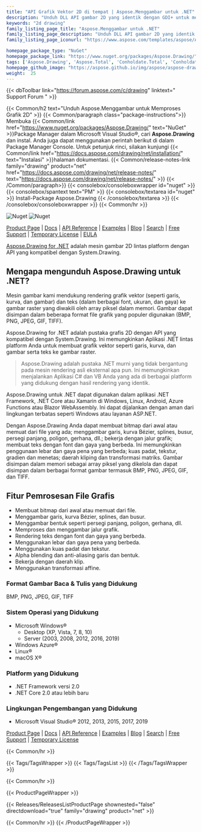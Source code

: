 ```yaml
---
title: "API Grafik Vektor 2D di tempat | Aspose.Menggambar untuk .NET"
description: "Unduh DLL API gambar 2D yang identik dengan GDI+ untuk merender & mengonversi grafik vektor (garis, kurva, dan gambar) serta teks multi-gaya dalam .NET Apps."
keywords: "2d drawing"
family_listing_page_title: "Aspose.Menggambar untuk .NET"
family_listing_page_description: "Unduh DLL API gambar 2D yang identik dengan GDI+ untuk merender & mengonversi grafik vektor (garis, kurva, dan gambar) serta teks multi-gaya dalam .NET Apps."
family_listing_page_iconurl: "https://www.aspose.com/templates/aspose/App_Themes/V3/images/drawing/272x272/aspose_drawing-for-net.png"

homepage_package_type: "NuGet"
homepage_package_link: "https://www.nuget.org/packages/Aspose.Drawing/"
tags: ['Aspose.Drawing', 'Aspose.Total', 'Conholdate.Total', 'Conholdate', 'Component', 'Library', 'API', 'On-premise-API', 'Microsoft', '.Net-Core', '.Net-Standard', '.NetCore', '.NetStandard', '.NetStandard2.0', 'Standard', 'C#', 'CSharp', 'ASP.NET', 'macOS', 'Windows', 'Azure', 'Linux', 'BMP', 'PNG', 'JPEG', 'GIF', 'TIFF', 'Rendering', 'Text', 'Font', 'Drawing', 'Brush', 'Gradient', 'Pen', 'Line', 'Curve', 'Shape', 'Ellipses', 'Arcs', 'Polygons', 'Splines', 'Paths', 'Blending', 'Clipping', 'Antialiasing', 'Blazor-WebAssembly', 'Geometries', 'Bitmap', 'Text', '2D', 'Bitmap', 'Graphics', 'cross-platform']
homepage_github_image: "https://aspose.github.io/img/aspose/aspose-drawing.png"
weight:  25
---
```


{{< dbToolbar link="https://forum.aspose.com/c/drawing" linktext=" Support Forum " >}}

{{< Common/h2 text="Unduh Aspose.Menggambar untuk Memproses Grafik 2D"  >}}
{{< Common/paragraph class="package-instructions">}}
Membuka
{{< Common/link href="https://www.nuget.org/packages/Aspose.Drawing/" text="NuGet"  >}}Package Manager dalam Microsoft Visual Studio®, cari <b>Aspose.Drawing</b> dan instal. Anda juga dapat menggunakan perintah berikut di dalam Package Manager Console. Untuk petunjuk rinci, silakan kunjungi
{{< Common/link href="https://docs.aspose.com/drawing/net/installation/" text="Instalasi"  >}}halaman dokumentasi.
{{< Common/release-notes-link family="drawing" product="net" href="https://docs.aspose.com/drawing/net/release-notes/" text="https://docs.aspose.com/drawing/net/release-notes/"  >}}
{{< /Common/paragraph>}}
{{< consolebox/consoleboxwrapper id="nuget" >}}
       {{< consolebox/spantext text="PM" >}}
       {{< consolebox/textarea id="nuget" >}} Install-Package Aspose.Drawing {{< /consolebox/textarea >}}
{{< /consolebox/consoleboxwrapper >}}
{{< Common/hr >}}

![Nuget](https://img.shields.io/nuget/v/Aspose.Drawing) ![Nuget](https://img.shields.io/nuget/dt/Aspose.Drawing?label=nuget%20downloads)

[Product Page](https://products.aspose.com/drawing/net/) | [Docs](https://docs.aspose.com/drawing/net/) | [API Reference](https://reference.aspose.com/drawing/net/) | [Examples](https://github.com/aspose-drawing/Aspose.Drawing-for-.NET) | [Blog](https://blog.aspose.com/category/drawing/) | [Search](https://search.aspose.com/) | [Free Support](https://forum.aspose.com/c/drawing) | [Temporary License](https://purchase.aspose.com/temporary-license) | [EULA](https://about.aspose.com/legal/eula/)

[Aspose.Drawing for .NET](https://products.aspose.com/drawing/net/) adalah mesin gambar 2D lintas platform dengan API yang kompatibel dengan System.Drawing.

## Mengapa mengunduh Aspose.Drawing untuk .NET?

Mesin gambar kami mendukung rendering grafik vektor (seperti garis, kurva, dan gambar) dan teks (dalam berbagai font, ukuran, dan gaya) ke gambar raster yang diwakili oleh array piksel dalam memori. Gambar dapat disimpan dalam beberapa format file grafik yang populer digunakan (BMP, PNG, JPEG, GIF, TIFF).

Aspose.Drawing for .NET adalah pustaka grafis 2D dengan API yang kompatibel dengan System.Drawing. Ini memungkinkan Aplikasi .NET lintas platform Anda untuk membuat grafik vektor seperti garis, kurva, dan gambar serta teks ke gambar raster.

>Aspose.Drawing adalah pustaka .NET murni yang tidak bergantung pada mesin rendering asli eksternal apa pun. Ini memungkinkan menjalankan Aplikasi C# dan VB Anda yang ada di berbagai platform yang didukung dengan hasil rendering yang identik.

Aspose.Drawing untuk .NET dapat digunakan dalam aplikasi .NET Framework, .NET Core atau Xamarin di Windows, Linux, Android, Azure Functions atau Blazor WebAssembly. Ini dapat dijalankan dengan aman dari lingkungan terbatas seperti Windows atau layanan ASP.NET.

Dengan Aspose.Drawing Anda dapat membuat bitmap dari awal atau memuat dari file yang ada; menggambar garis, kurva Bézier, splines, busur, persegi panjang, poligon, gerhana, dll.; bekerja dengan jalur grafik; membuat teks dengan font dan gaya yang berbeda. Ini memungkinkan penggunaan lebar dan gaya pena yang berbeda; kuas padat, tekstur, gradien dan menetas; daerah kliping dan transformasi matriks. Gambar disimpan dalam memori sebagai array piksel yang dikelola dan dapat disimpan dalam berbagai format gambar termasuk BMP, PNG, JPEG, GIF, dan TIFF.

## Fitur Pemrosesan File Grafis

- Membuat bitmap dari awal atau memuat dari file.
- Menggambar garis, kurva Bézier, splines, dan busur.
- Menggambar bentuk seperti persegi panjang, poligon, gerhana, dll.
- Memproses dan menggambar jalur grafik.
- Rendering teks dengan font dan gaya yang berbeda.
- Menggunakan lebar dan gaya pena yang berbeda.
- Menggunakan kuas padat dan tekstur.
- Alpha blending dan anti-aliasing garis dan bentuk.
- Bekerja dengan daerah klip.
- Menggunakan transformasi affine.

### Format Gambar Baca & Tulis yang Didukung

BMP, PNG, JPEG, GIF, TIFF

### Sistem Operasi yang Didukung

- Microsoft Windows®
  - Desktop (XP, Vista, 7, 8, 10)
  - Server (2003, 2008, 2012, 2016, 2019)
- Windows Azure®
- Linux®
- macOS X®

### Platform yang Didukung

- .NET Framework versi 2.0
- .NET Core 2.0 atau lebih baru

### Lingkungan Pengembangan yang Didukung

- Microsoft Visual Studio® 2012, 2013, 2015, 2017, 2019

[Product Page](https://products.aspose.com/drawing/net/) | [Docs](https://docs.aspose.com/drawing/net/) | [API Reference](https://reference.aspose.com/drawing/net/) | [Examples](https://github.com/aspose-drawing/Aspose.Drawing-for-.NET) | [Blog](https://blog.aspose.com/category/drawing/) | [Search](https://search.aspose.com/) | [Free Support](https://forum.aspose.com/c/drawing) | [Temporary License](https://purchase.aspose.com/temporary-license)

{{< Common/hr >}}

{{< Tags/TagsWrapper >}}
 {{< Tags/TagsList >}}
{{< /Tags/TagsWrapper >}}

{{< Common/hr >}}

{{< ProductPageWrapper >}}
<!-- ReleasesListProductPage-->
   {{< Releases/ReleasesListProductPage shownested="false"  directdownload="true" family="drawing" product="net" >}}
<!-- /ReleasesListProductPage-->
{{< Common/hr >}}
{{< /ProductPageWrapper >}}

